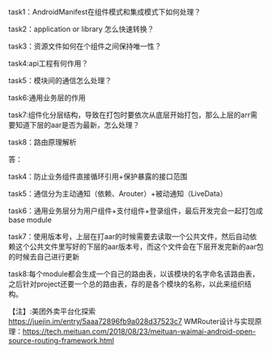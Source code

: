 task1：AndroidManifest在组件模式和集成模式下如何处理？

task2：application or library 怎么快速转换？

task3：资源文件如何在个组件之间保持唯一性？

task4:api工程有何作用？

task5：模块间的通信怎么处理？

task6:通用业务层的作用

task7:组件化分层结构，导致在打包时要依次从底层开始打包，那么上层的arr需要知道下层的aar是否为最新，怎么处理？

task8：路由原理解析

答：

task4：防止业务组件直接循环引用+保护暴露的接口范围

task5：通信分为主动通知（依赖、Arouter）+被动通知（LiveData）

task6：通用业务层分为用户组件+支付组件+登录组件，最后开发完会一起打包成base module

task7：使用版本号，上层在打aar的时候需要去读取一个公共文件，然后自动依赖这个公共文件里写好的下层的aar版本号，而这个文件会在下层开发完新的aar包的时候去自己进行更新

task8:每个module都会生成一个自己的路由表，以该模块的名字命名该路由表，之后针对project还要一个总的路由表，存的是各个模块的名称，以此来组织结构。



【注】:美团外卖平台化探索 https://juejin.im/entry/5aaa72896fb9a028d37523c7
    WMRouter设计与实现原理：https://tech.meituan.com/2018/08/23/meituan-waimai-android-open-source-routing-framework.html